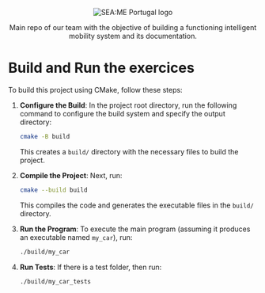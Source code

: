 <p align="center">
  <img src="https://github.com/user-attachments/assets/338d4621-d5dc-4136-81c5-252edcbcf5e0" alt="SEA:ME Portugal logo"/>
</p>

<p align="center">
Main repo of our team with the objective of building a functioning intelligent mobility system and its documentation.
</p>

# Build and Run the exercices

To build this project using CMake, follow these steps:

1. **Configure the Build**: In the project root directory, run the following command to configure the build system and specify the output directory:
   ```bash
   cmake -B build
   ```
   This creates a `build/` directory with the necessary files to build the project.

2. **Compile the Project**: Next, run:
   ```bash
   cmake --build build
   ```
   This compiles the code and generates the executable files in the `build/` directory.

3. **Run the Program**: To execute the main program (assuming it produces an executable named `my_car`), run:
   ```bash
   ./build/my_car
   ```

4. **Run Tests**: If there is a test folder, then run:
   ```bash
   ./build/my_car_tests
   ```

